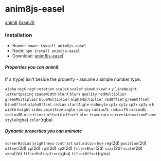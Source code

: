 # anim8js-easel

[anim8](https://github.com/ClickerMonkey/anim8js) [EaselJS](http://www.createjs.com/easeljs)

### Installation

- Bower: `bower install anim8js-easel`
- Node: `npm install anim8js-easel`
- Download: [anim8js-easel](http://download.com)

##### Properties you can anim8

If a (type) isn't beside the property - assume a simple number type.

`alpha` `regX` `regY` `rotation` `scaleX` `scaleY` `skewX` `skewY` `x` `y`
`lineHeight` `letterSpacing` `spaceWidth` `blurX` `blurY` `quality`
`redMultiplier` `greenMultiplier` `blueMultiplier` `alphaMultiplier` `redOffset`
`greenOffset` `blueOffset` `alphaOffset` `radius` `startAngle` `endAngle` `cp1x`
`cp1y` `cp2x` `cp2y` `w` `h` `width` `height` `sides` `pointSize` `angle` `cpx`
`cpy` `radiusTL` `radiusTR` `radiusBL` `radiusBR` `miterLimit` `offsetX`
`offsetY` `blur` `framerate` `currentAnimationFrame` `style`(rgba) `color`(rgba)

##### Dynamic properties you can animate

 `cornerRadius` `brightness` `contrast` `saturation` `hue` `reg`(2d)
 `position`(2d) `offset`(2d) `cp`(2d) `cp1`(2d) `cp2`(2d) `filterBlur`(2d)
 `size`(2d) `scale`(2d) `skew`(2d) `filterMultiplier`(rgba) `filterOffset`(rgba)
